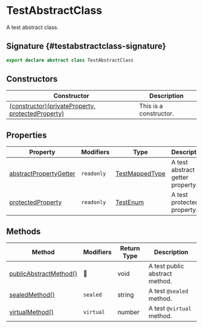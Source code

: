 # TestAbstractClass

A test abstract class.

## Signature {#testabstractclass-signature}

```typescript
export declare abstract class TestAbstractClass
```

## Constructors

| Constructor                                                                                                             | Description            |
| ----------------------------------------------------------------------------------------------------------------------- | ---------------------- |
| [(constructor)(privateProperty, protectedProperty)](docs/simple-suite-test/testabstractclass-_constructor_-constructor) | This is a constructor. |

## Properties

| Property                                                                                           | Modifiers             | Type                                                              | Description                      |
| -------------------------------------------------------------------------------------------------- | --------------------- | ----------------------------------------------------------------- | -------------------------------- |
| [abstractPropertyGetter](docs/simple-suite-test/testabstractclass-abstractpropertygetter-property) | <code>readonly</code> | [TestMappedType](docs/simple-suite-test/testmappedtype-typealias) | A test abstract getter property. |
| [protectedProperty](docs/simple-suite-test/testabstractclass-protectedproperty-property)           | <code>readonly</code> | [TestEnum](docs/simple-suite-test/testenum-enum)                  | A test protected property.       |

## Methods

| Method                                                                                         | Modifiers            | Return Type | Description                          |
| ---------------------------------------------------------------------------------------------- | -------------------- | ----------- | ------------------------------------ |
| [publicAbstractMethod()](docs/simple-suite-test/testabstractclass-publicabstractmethod-method) | 📝                   | void        | A test public abstract method.       |
| [sealedMethod()](docs/simple-suite-test/testabstractclass-sealedmethod-method)                 | <code>sealed</code>  | string      | A test <code>@sealed</code> method.  |
| [virtualMethod()](docs/simple-suite-test/testabstractclass-virtualmethod-method)               | <code>virtual</code> | number      | A test <code>@virtual</code> method. |
